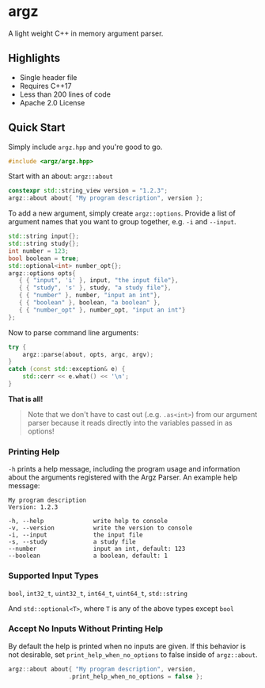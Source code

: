 # argz
A light weight C++ in memory argument parser.

## Highlights

* Single header file
* Requires C++17
* Less than 200 lines of code
* Apache 2.0 License

## Quick Start

Simply include `argz.hpp` and you're good to go.

```cpp
#include <argz/argz.hpp>
```

Start with an about:  `argz::about`

```cpp
constexpr std::string_view version = "1.2.3";
argz::about about{ "My program description", version };
```

To add a new argument, simply create ```argz::options```. Provide a list of argument names that you want to group together, e.g. ```-i``` and ```--input```.

```cpp
std::string input{};
std::string study{};
int number = 123;
bool boolean = true;
std::optional<int> number_opt{};
argz::options opts{
   { { "input", 'i' }, input, "the input file"},
   { { "study", 's' }, study, "a study file"},
   { { "number" }, number, "input an int"},
   { { "boolean" }, boolean, "a boolean" },
   { { "number_opt" }, number_opt, "input an int"}
};
```

Now to parse command line arguments:

```cpp
try {
    argz::parse(about, opts, argc, argv);
}
catch (const std::exception& e) {
    std::cerr << e.what() << '\n';
}
```

**That is all!**

> Note that we don't have to cast out (.e.g. `.as<int>`) from our argument parser because it reads directly into the variables passed in as options!

### Printing Help

`-h` prints a help message, including the program usage and information about the arguments registered with the Argz Parser. An example help message:

```
My program description
Version: 1.2.3

-h, --help              write help to console
-v, --version           write the version to console
-i, --input             the input file
-s, --study             a study file
--number                input an int, default: 123
--boolean               a boolean, default: 1
```

### Supported Input Types

`bool`, `int32_t`, `uint32_t`, `int64_t`, `uint64_t`, `std::string`

And `std::optional<T>`, where `T` is any of the above types except `bool`

### Accept No Inputs Without Printing Help

By default the help is printed when no inputs are given. If this behavior is not desirable, set `print_help_when_no_options` to false inside of `argz::about`.

```c++
argz::about about{ "My program description", version,
                 .print_help_when_no_options = false };
```

